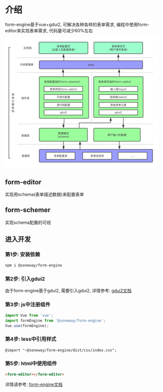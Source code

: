 # 介绍
form-engine基于vue+gdui2, 可解决各种各样的表单需求, 编程中使用form-editor来实现表单需求, 代码量可减少60%左右

![image](images/jg.png)

## form-editor
实现用schema(表单描述数据)来配置表单

## form-schemer
实现schema配置的可视

## 进入开发

### 第1步: 安装依赖
```bash
npm i @soneway/form-engine
```

### 第2步: 引入gdui2
由于form-engine基于gdui2, 需要引入gdui2, 详情参考: [gdui2文档](https://soneway.github.io/gdui2/docs-dist/guide/start.html)

### 第3步: js中注册组件
```javascript
import Vue from 'vue';
import formEngine from '@soneway/form-engine';
Vue.use(formEngine);
```

### 第4步: less中引用样式
```less
@import "~@soneway/form-engine/dist/css/index.css";
```

### 第5步: html中使用组件
```html
<form-editor></form-editor>
```

详情请参考: [form-engine文档](https://soneway.github.io/form-engine/docs-dist/guide/start.html)
